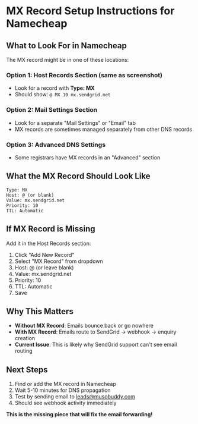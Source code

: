 # MX Record Setup Instructions for Namecheap

## What to Look For in Namecheap

The MX record might be in one of these locations:

### Option 1: Host Records Section (same as screenshot)
- Look for a record with **Type: MX**
- Should show: `@ MX 10 mx.sendgrid.net`

### Option 2: Mail Settings Section
- Look for a separate "Mail Settings" or "Email" tab
- MX records are sometimes managed separately from other DNS records

### Option 3: Advanced DNS Settings
- Some registrars have MX records in an "Advanced" section

## What the MX Record Should Look Like

```
Type: MX
Host: @ (or blank)
Value: mx.sendgrid.net  
Priority: 10
TTL: Automatic
```

## If MX Record is Missing

Add it in the Host Records section:
1. Click "Add New Record"
2. Select "MX Record" from dropdown
3. Host: @ (or leave blank)
4. Value: mx.sendgrid.net
5. Priority: 10
6. TTL: Automatic
7. Save

## Why This Matters

- **Without MX Record**: Emails bounce back or go nowhere
- **With MX Record**: Emails route to SendGrid → webhook → enquiry creation
- **Current Issue**: This is likely why SendGrid support can't see email routing

## Next Steps

1. Find or add the MX record in Namecheap
2. Wait 5-10 minutes for DNS propagation
3. Test by sending email to leads@musobuddy.com
4. Should see webhook activity immediately

**This is the missing piece that will fix the email forwarding!**